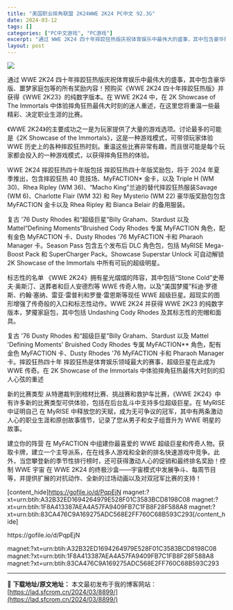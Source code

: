 ```yaml
---
title: "美国职业摔角联盟 2K24WWE 2K24 PC中文 92.3G"
date: 2024-03-12
tags: []
categories: ["PC中文游戏", "PC游戏"]
excerpt: "通过 WWE 2K24 四十年摔跤狂热版庆祝体育娱乐中最伟大的盛事，其中包含豪华版、噩梦家庭包等的所有奖励内容！预购买《WWE 2K24 四十年摔跤狂热版》并获得《WWE 2K23》的纯数字版本。在 WWE 2K24 中，在 2K Showcase of The Immortals 中体验摔角狂热最&hellip;"
layout: post
---
```


<img class="aligncenter" src="https://cdn.cloudflare.steamstatic.com/steam/apps/2315690/header.jpg?t=1709876957" />

通过 WWE 2K24 四十年摔跤狂热版庆祝体育娱乐中最伟大的盛事，其中包含豪华版、噩梦家庭包等的所有奖励内容！预购买《WWE 2K24 四十年摔跤狂热版》并获得《WWE 2K23》的纯数字版本。在 WWE 2K24 中，在 2K Showcase of The Immortals 中体验摔角狂热最伟大时刻的迷人重述，在这里您将重温一些最精彩、决定职业生涯的比赛。

《WWE 2K24》的主要成功之一是为玩家提供了大量的游戏选项。讨论最多的可能是《2K Showcase of the Immortals》，这是一种游戏模式，可带领玩家体验 WWE 历史上的各种摔跤狂热时刻。重温这些比赛非常有趣，而且很可能是每个玩家都会投入的一种游戏模式，以获得摔角狂热的体验。

WWE 2K24 摔跤狂热四十年版包括
摔跤狂热四十年版奖励包，将于 2024 年夏季推出，包含摔跤狂热 40 竞技场、MyFACTION* 金卡，以及 Triple H (WM 30)、Rhea Ripley (WM 36)、“Macho King”兰迪的替代摔跤狂热服装Savage (WM 6)、Charlotte Flair (WM 32) 和 Rey Mysterio (WM 22) 豪华版奖励包包含 MyFACTION 金卡以及 Rhea Ripley 和 Bianca Belair 的备用服装。

复古 '76 Dusty Rhodes 和“超级巨星”Billy Graham、Stardust 以及 Mattel“Defining Moments”Bruished Cody Rhodes 专属 MyFACTION 角色，配有金色 MyFACTION 卡、Dusty Rhodes '76 MyFACTION 卡和 Pharaoh Manager 卡。Season Pass 包含五个发布后 DLC 角色包，包括 MyRISE Mega-Boost Pack 和 SuperCharger Pack。Showcase Superstar Unlock 可自动解锁 2K Showcase of the Immortals 中所有可玩的超级明星。

标志性的名单
《WWE 2K24》拥有星光熠熠的阵容，其中包括“Stone Cold”史蒂夫·奥斯汀、送葬者和巨人安德烈等 WWE 传奇人物，以及“美国梦魇”科迪·罗德斯、约翰·塞纳、雷亚·雷普利和罗曼·雷恩斯等现任 WWE 超级巨星。超现实的图形增强了传奇般的入口和标志性动作。WWE 2K24 并获得 WWE 2K23 的纯数字版本，梦魇家庭包，其中包括 Undashing Cody Rhodes 及其标志性的兜帽和面具。

复古 '76 Dusty Rhodes 和“超级巨星”Billy Graham、Stardust 以及 Mattel 'Defining Moments' Bruished Cody Rhodes 专属 MyFACTION** 角色，配有金色 MyFACTION 卡、Dusty Rhodes '76 MyFACTION 卡和 Pharaoh Manager 卡。摔跤狂热四十年 摔跤狂热是体育娱乐领域最大的赛事，超级巨星在此成为 WWE 传奇。在 2K Showcase of the Immortals 中体验摔角狂热最伟大时刻的扣人心弦的重述

新的比赛类型
从特邀裁判到棺材比赛、挑战赛和救护车比赛，《WWE 2K24》中有许多新的比赛类型可供体验，包括在后台乱斗中支持多位超级巨星。在 MyRISE 中证明自己 在 MyRISE 中释放您的天赋，成为无可争议的冠军，其中有两条激动人心的职业生涯和原创故事情节，记录了您从男子和女子组晋升为 WWE 明星的故事。

建立你的阵营 在 MyFACTION 中组建你最喜爱的 WWE 超级巨星和传奇人物。获取卡牌，建立一个主导派系，在在线多人游戏和全新的排名快速游戏中竞争。此外，当您攀登新的季节性排行榜时，还可获得激动人心的促销和最终排名奖励！控制 WWE 宇宙 在 WWE 2K24 的终极沙盒——宇宙模式中发展争斗、每周节目等，并提供扩展的对抗动作、全新的过场动画以及对双冠军比赛的支持！

[content_hide]https://gofile.io/d/PqpEjN
magnet:?xt=urn:btih:A32B32ED1694264979E528F01C3583BCD8198C08
magnet:?xt=urn:btih:1F8A413387AEA4A57FA9409FB7C1FB8F28F588A8
magnet:?xt=urn:btih:83CA476C9A169275ADC568E2FF760C68B593C293[/content_hide]

<!--wechatfans start-->https://gofile.io/d/PqpEjN
magnet:?xt=urn:btih:A32B32ED1694264979E528F01C3583BCD8198C08
magnet:?xt=urn:btih:1F8A413387AEA4A57FA9409FB7C1FB8F28F588A8
magnet:?xt=urn:btih:83CA476C9A169275ADC568E2FF760C68B593C293<!--wechatfans end-->

---
📖 **下载地址/原文地址：** 本文最初发布于我的博客网站：[https://lad.sfcrom.cn/2024/03/8899/](https://lad.sfcrom.cn/2024/03/8899/)
